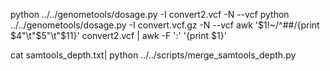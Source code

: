 python ../../genometools/dosage.py -I convert2.vcf -N --vcf
python ../../genometools/dosage.py -I convert.vcf.gz -N --vcf
awk '$1!~/^##/{print $4"\t"$5"\t"$11}' convert2.vcf | awk -F ':' '{print $1}'

cat samtools_depth.txt|  python ../../scripts/merge_samtools_depth.py

